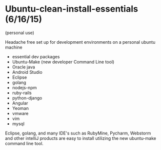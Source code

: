 # Ubuntu-clean-install-essentials (6/16/15)
(personal use)

Headache free set up for development environments on a personal ubuntu machine

* essential dev packages
* Ubuntu-Make (new developer Command Line tool)
* Oracle java
* Android Studio
* Eclipse
* golang
* nodejs-npm
* ruby-rails
* python-django
* Angular
* Yeoman
* vmware
* vim
* mysql
 
Eclipse, golang, and many IDE's such as RubyMine, Pycharm, Webstorm and other intelliJ products are easy to install utilizing the new ubuntu-make command line tool.
